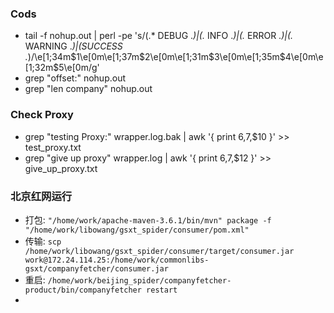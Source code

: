 ### Cods
- tail -f nohup.out | perl -pe 's/(.* DEBUG .*)|(.* INFO .*)|(.* ERROR .*)|(.* WARNING .*)|(SUCCESS .*)/\e[1;34m$1\e[0m\e[1;37m$2\e[0m\e[1;31m$3\e[0m\e[1;35m$4\e[0m\e[1;32m$5\e[0m/g'
- grep "offset:" nohup.out
- grep "len company" nohup.out

### Check Proxy
- grep "testing Proxy:" wrapper.log.bak | awk '{ print $6,$7,$10 }' >> test_proxy.txt
- grep "give up proxy" wrapper.log | awk '{ print $6,$7,$12 }' >> give_up_proxy.txt

### 北京红网运行
- 打包: `"/home/work/apache-maven-3.6.1/bin/mvn" package -f "/home/work/libowang/gsxt_spider/consumer/pom.xml"`
- 传输: `scp /home/work/libowang/gsxt_spider/consumer/target/consumer.jar work@172.24.114.25:/home/work/commonlibs-gsxt/companyfetcher/consumer.jar`
- 重启: `/home/work/beijing_spider/companyfetcher-product/bin/companyfetcher restart`
- 